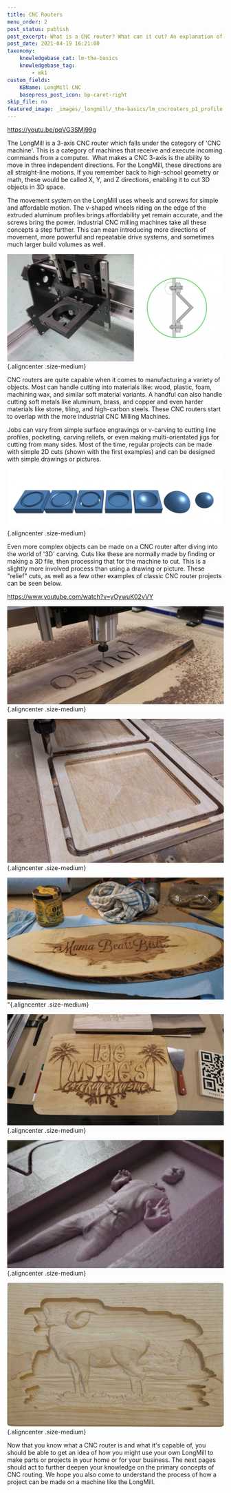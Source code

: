 ```yaml
---
title: CNC Routers
menu_order: 2
post_status: publish
post_excerpt: What is a CNC router? What can it cut? An explanation of how the LongMill and other 3-axis CNCs work and their capabilities when creating projects.
post_date: 2021-04-19 16:21:00
taxonomy:
    knowledgebase_cat: lm-the-basics
    knowledgebase_tag:
        - mk1
custom_fields:
    KBName: LongMill CNC
    basepress_post_icon: bp-caret-right
skip_file: no
featured_image: _images/_longmill/_the-basics/lm_cncrouters_p1_profile.jpg
---
```


https://youtu.be/pqVG3SMj99g

The LongMill is a 3-axis CNC router which falls under the category of 'CNC machine'. This is a category of machines that receive and execute incoming commands from a computer.  What makes a CNC 3-axis is the ability to move in three independent directions. For the LongMill, these directions are all straight-line motions. If you remember back to high-school geometry or math, these would be called X, Y, and Z directions, enabling it to cut 3D objects in 3D space.

The movement system on the LongMill uses wheels and screws for simple and affordable motion. The v-shaped wheels riding on the edge of the extruded aluminum profiles brings affordability yet remain accurate, and the screws bring the power. Industrial CNC milling machines take all these concepts a step further. This can mean introducing more directions of movement, more powerful and repeatable drive systems, and sometimes much larger build volumes as well.

![](/_images/_longmill/_the-basics/lm_cncrouters_p1_profile.jpg){.aligncenter .size-medium}

CNC routers are quite capable when it comes to manufacturing a variety of objects. Most can handle cutting into materials like: wood, plastic, foam, machining wax, and similar soft material variants. A handful can also handle cutting soft metals like aluminum, brass, and copper and even harder materials like stone, tiling, and high-carbon steels. These CNC routers start to overlap with the more industrial CNC Milling Machines.

Jobs can vary from simple surface engravings or v-carving to cutting line profiles, pocketing, carving reliefs, or even making multi-orientated jigs for cutting from many sides. Most of the time, regular projects can be made with simple 2D cuts (shown with the first examples) and can be designed with simple drawings or pictures.

![](/_images/_longmill/_the-basics/lm_cncrouters_p2_cuttype.jpg "Surface cut, v-carve, profile cut, pocket cut, inner contour, outer contour, 2-sided cut (sphere)"){.aligncenter .size-medium}

Even more complex objects can be made on a CNC router after diving into the world of '3D' carving. Cuts like these are normally made by finding or making a 3D file, then processing that for the machine to cut. This is a slightly more involved process than using a drawing or picture. These "relief" cuts, as well as a few other examples of classic CNC router projects can be seen below.

https://www.youtube.com/watch?v=yOywuK02vVY

![](/_images/_longmill/_the-basics/lm_cncrouters_p3_OsmoSign.jpg "Surface cutting the Osmo logo for their booth"){.aligncenter .size-medium}

![](/_images/_longmill/_the-basics/lm_cncrouters_p4_GregCoasters.jpg "Cutting a profile and pocket combination to make custom coffee coasters"){.aligncenter .size-medium}

![](/_images/_longmill/_the-basics/lm_cncrouters_p5_GregChar.jpg "Greg running a basic v-bit engraving on a wood cookie")"{.aligncenter .size-medium}

![](/_images/_longmill/_the-basics/lm_cncrouters_p6_Irie.jpg "A much more complicated v-carve to create both the text and images"){.aligncenter .size-medium}

![](/_images/_longmill/_the-basics/lm_cncrouters_p7_HanSolo.jpg "Detailed relief of frozen Han Solo cut out of pink foam"){.aligncenter .size-medium}

![](/_images/_longmill/_the-basics/lm_cncrouters_p8_RamRelief.jpg "Another detailed relief of a ram by the lake, carved out of cedar"){.aligncenter .size-medium}

Now that you know what a CNC router is and what it's capable of, you should be able to get an idea of how you might use your own LongMill to make parts or projects in your home or for your business. The next pages should act to further deepen your knowledge on the primary concepts of CNC routing. We hope you also come to understand the process of how a project can be made on a machine like the LongMill.
